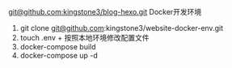 [git@github.com:kingstone3/blog-hexo.git](https://github.com/kingstone3/website) Docker开发环境
1. git clone git@github.com:kingstone3/website-docker-env.git
2. touch .env + 按照本地环境修改配置文件
3. docker-compose build
4. docker-compose up -d
